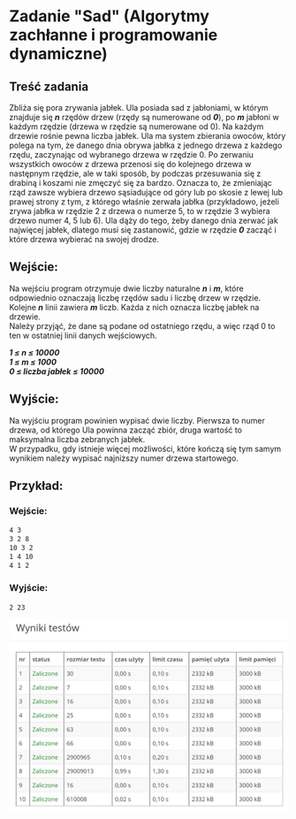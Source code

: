 # Zadanie "Sad" (Algorytmy zachłanne i programowanie dynamiczne)

## Treść zadania

Zbliża się pora zrywania jabłek. Ula posiada sad z jabłoniami, w którym znajduje się ***n*** rzędów drzew (rzędy są numerowane od ***0***), po ***m*** jabłoni w każdym rzędzie (drzewa w rzędzie są numerowane od 0). Na każdym drzewie rośnie pewna liczba jabłek. Ula ma system zbierania owoców, który polega na tym, że danego dnia obrywa jabłka z jednego drzewa z każdego rzędu, zaczynając od wybranego drzewa w rzędzie 0. Po zerwaniu wszystkich owoców z drzewa przenosi się do kolejnego drzewa w następnym rzędzie, ale w taki sposób, by podczas przesuwania się z drabiną i koszami nie zmęczyć się za bardzo. Oznacza to, że zmieniając rząd zawsze wybiera drzewo sąsiadujące od góry lub po skosie z lewej lub prawej strony z tym, z którego właśnie zerwała jabłka (przykładowo, jeżeli zrywa jabłka w rzędzie 2 z drzewa o numerze 5, to w rzędzie 3 wybiera drzewo numer 4, 5 lub 6). Ula dąży do tego, żeby danego dnia zerwać jak najwięcej jabłek, dlatego musi się zastanowić, gdzie w rzędzie ***0*** zacząć i które drzewa wybierać na swojej drodze.

## Wejście:
Na wejściu program otrzymuje dwie liczby naturalne ***n*** i ***m***, które odpowiednio oznaczają liczbę rzędów sadu i liczbę drzew w rzędzie. Kolejne ***n*** linii zawiera ***m*** liczb. Każda z nich oznacza liczbę jabłek na drzewie.\
Należy przyjąć, że dane są podane od ostatniego rzędu, a więc rząd 0 to ten w ostatniej linii danych wejściowych.

***1 ≤ n ≤ 10000***\
***1 ≤ m ≤ 1000***\
***0 ≤ liczba jabłek ≤ 10000***

## Wyjście:
Na wyjściu program powinien wypisać dwie liczby. Pierwsza to numer drzewa, od którego Ula powinna zacząć zbiór, druga wartość to maksymalna liczba zebranych jabłek.\
W przypadku, gdy istnieje więcej możliwości, które kończą się tym samym wynikiem należy wypisać najniższy numer drzewa startowego.

## Przykład:
### Wejście:
```
4 3
3 2 8
10 3 2
1 4 10
4 1 2
```
### Wyjście:
```
2 23
```

![Zadanie7Tests](../TestResults/Zadanie7.jpg)

